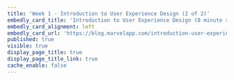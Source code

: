 ```yaml
---
title: 'Week 1 - Introduction to User Experience Design (2 of 2)'
embedly_card_title: 'Introduction to User Experience Design (8 minute read)'
embedly_card_alignment: left
embedly_card_url: 'https://blog.marvelapp.com/introduction-user-experience-design/'
published: true
visible: true
display_page_title: true
display_page_title_link: true
cache_enable: false
---
```

